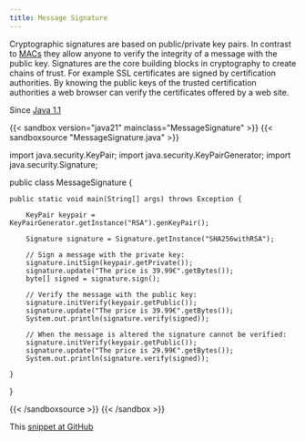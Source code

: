 ```yaml
---
title: Message Signature
---
```


Cryptographic signatures are based on public/private key pairs. In contrast
 to [MACs](../messageauthenticationcode/) they allow anyone to verify the
 integrity of a message with the public key. Signatures are the core building
 blocks in cryptography to create chains of trust. For example SSL
 certificates are signed by certification authorities. By knowing the public
 keys of the trusted certification authorities a web browser can verify the
 certificates offered by a web site.

Since [Java 1.1](/jdk/1.1/)

{{< sandbox version="java21" mainclass="MessageSignature" >}}
{{< sandboxsource "MessageSignature.java" >}}

import java.security.KeyPair;
import java.security.KeyPairGenerator;
import java.security.Signature;

public class MessageSignature {

	public static void main(String[] args) throws Exception {

		KeyPair keypair = KeyPairGenerator.getInstance("RSA").genKeyPair();

		Signature signature = Signature.getInstance("SHA256withRSA");

		// Sign a message with the private key:
		signature.initSign(keypair.getPrivate());
		signature.update("The price is 39.99€".getBytes());
		byte[] signed = signature.sign();

		// Verify the message with the public key:
		signature.initVerify(keypair.getPublic());
		signature.update("The price is 39.99€".getBytes());
		System.out.println(signature.verify(signed));

		// When the message is altered the signature cannot be verified:
		signature.initVerify(keypair.getPublic());
		signature.update("The price is 29.99€".getBytes());
		System.out.println(signature.verify(signed));

	}

}

{{< /sandboxsource >}}
{{< /sandbox >}}

This [snippet at GitHub](https://github.com/marchof/io.javaalmanac.snippets/tree/master/src/main/java/io/javaalmanac/snippets/security/MessageSignature.java)
